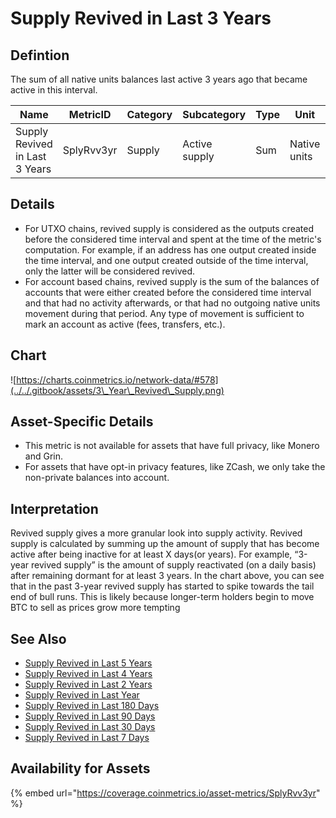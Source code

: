 # Supply Revived in Last 3 Years

## Defintion

The sum of all native units balances last active 3 years ago that became active in this interval.

| Name                           | MetricID   | Category | Subcategory   | Type | Unit         | Interval |
| ------------------------------ | ---------- | -------- | ------------- | ---- | ------------ | -------- |
| Supply Revived in Last 3 Years | SplyRvv3yr | Supply   | Active supply | Sum  | Native units | 3 years  |

## Details

* For UTXO chains, revived supply is considered as the outputs created before the considered time interval and spent at the time of the metric's computation. For example, if an address has one output created inside the time interval, and one output created outside of the time interval, only the latter will be considered revived.
* For account based chains, revived supply is the sum of the balances of accounts that were either created before the considered time interval and that had no activity afterwards, or that had no outgoing native units movement during that period. Any type of movement is sufficient to mark an account as active (fees, transfers, etc.).

## Chart

![https://charts.coinmetrics.io/network-data/#578](../../.gitbook/assets/3\_Year\_Revived\_Supply.png)

## Asset-Specific Details

* This metric is not available for assets that have full privacy, like Monero and Grin.
* For assets that have opt-in privacy features, like ZCash, we only take the non-private balances into account.

## Interpretation

Revived supply gives a more granular look into supply activity. Revived supply is calculated by summing up the amount of supply that has become active after being inactive for at least X days(or years). For example, “3-year revived supply” is the amount of supply reactivated (on a daily basis) after remaining dormant for at least 3 years. In the chart above, you can see that in the past​ 3-year revived supply ​has started to spike towards the tail end of bull runs. This is likely because longer-term holders begin to move BTC to sell as prices grow more tempting

## See Also

* [Supply Revived in Last 5 Years](splyrvv5yr.md)
* [Supply Revived in Last 4 Years](splyrvv4yr.md)
* [Supply Revived in Last 2 Years](splyrvv2yr.md)
* [Supply Revived in Last Year](splyrvv1yr.md)
* [Supply Revived in Last 180 Days](splyrvv180d.md)
* [Supply Revived in Last 90 Days](splyrvv90d.md)
* [Supply Revived in Last 30 Days](splyrvv30d.md)
* [Supply Revived in Last 7 Days](splyrvv7d.md)

## Availability for Assets

{% embed url="https://coverage.coinmetrics.io/asset-metrics/SplyRvv3yr" %}
